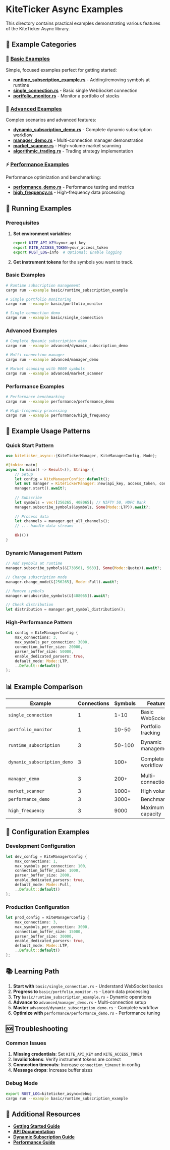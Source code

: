 # KiteTicker Async Examples

This directory contains practical examples demonstrating various features of the KiteTicker Async library.

## 📁 Example Categories

### 🔰 [Basic Examples](basic/)

Simple, focused examples perfect for getting started:

- **[runtime_subscription_example.rs](basic/runtime_subscription_example.rs)** - Adding/removing symbols at runtime
- **[single_connection.rs](basic/single_connection.rs)** - Basic single WebSocket connection
- **[portfolio_monitor.rs](basic/portfolio_monitor.rs)** - Monitor a portfolio of stocks

### 🎯 [Advanced Examples](advanced/)

Complex scenarios and advanced features:

- **[dynamic_subscription_demo.rs](advanced/dynamic_subscription_demo.rs)** - Complete dynamic subscription workflow
- **[manager_demo.rs](advanced/manager_demo.rs)** - Multi-connection manager demonstration
- **[market_scanner.rs](advanced/market_scanner.rs)** - High-volume market scanning
- **[algorithmic_trading.rs](advanced/algorithmic_trading.rs)** - Trading strategy implementation

### ⚡ [Performance Examples](performance/)

Performance optimization and benchmarking:

- **[performance_demo.rs](performance/performance_demo.rs)** - Performance testing and metrics
- **[high_frequency.rs](performance/high_frequency.rs)** - High-frequency data processing

## 🚀 Running Examples

### Prerequisites

1. **Set environment variables:**
   ```bash
   export KITE_API_KEY=your_api_key
   export KITE_ACCESS_TOKEN=your_access_token
   export RUST_LOG=info  # Optional: Enable logging
   ```

2. **Get instrument tokens** for the symbols you want to track.

### Basic Examples

```bash
# Runtime subscription management
cargo run --example basic/runtime_subscription_example

# Simple portfolio monitoring
cargo run --example basic/portfolio_monitor

# Single connection demo
cargo run --example basic/single_connection
```

### Advanced Examples

```bash
# Complete dynamic subscription demo
cargo run --example advanced/dynamic_subscription_demo

# Multi-connection manager
cargo run --example advanced/manager_demo

# Market scanning with 9000 symbols
cargo run --example advanced/market_scanner
```

### Performance Examples

```bash
# Performance benchmarking
cargo run --example performance/performance_demo

# High-frequency processing
cargo run --example performance/high_frequency
```

## 📖 Example Usage Patterns

### Quick Start Pattern

```rust
use kiteticker_async::{KiteTickerManager, KiteManagerConfig, Mode};

#[tokio::main]
async fn main() -> Result<(), String> {
    // Setup
    let config = KiteManagerConfig::default();
    let mut manager = KiteTickerManager::new(api_key, access_token, config);
    manager.start().await?;
    
    // Subscribe
    let symbols = vec![256265, 408065]; // NIFTY 50, HDFC Bank
    manager.subscribe_symbols(&symbols, Some(Mode::LTP)).await?;
    
    // Process data
    let channels = manager.get_all_channels();
    // ... handle data streams
    
    Ok(())
}
```

### Dynamic Management Pattern

```rust
// Add symbols at runtime
manager.subscribe_symbols(&[738561, 5633], Some(Mode::Quote)).await?;

// Change subscription mode
manager.change_mode(&[256265], Mode::Full).await?;

// Remove symbols
manager.unsubscribe_symbols(&[408065]).await?;

// Check distribution
let distribution = manager.get_symbol_distribution();
```

### High-Performance Pattern

```rust
let config = KiteManagerConfig {
    max_connections: 3,
    max_symbols_per_connection: 3000,
    connection_buffer_size: 20000,
    parser_buffer_size: 50000,
    enable_dedicated_parsers: true,
    default_mode: Mode::LTP,
    ..Default::default()
};
```

## 📊 Example Comparison

| **Example** | **Connections** | **Symbols** | **Features** | **Difficulty** |
|-------------|----------------|-------------|--------------|----------------|
| `single_connection` | 1 | 1-10 | Basic WebSocket | 🟢 Beginner |
| `portfolio_monitor` | 1 | 10-50 | Portfolio tracking | 🟢 Beginner |
| `runtime_subscription` | 3 | 50-100 | Dynamic management | 🟡 Intermediate |
| `dynamic_subscription_demo` | 3 | 100+ | Complete workflow | 🟡 Intermediate |
| `manager_demo` | 3 | 200+ | Multi-connection | 🟡 Intermediate |
| `market_scanner` | 3 | 1000+ | High volume | 🔴 Advanced |
| `performance_demo` | 3 | 3000+ | Benchmarking | 🔴 Advanced |
| `high_frequency` | 3 | 9000 | Maximum capacity | 🔴 Expert |

## 🔧 Configuration Examples

### Development Configuration

```rust
let dev_config = KiteManagerConfig {
    max_connections: 1,
    max_symbols_per_connection: 100,
    connection_buffer_size: 1000,
    parser_buffer_size: 2000,
    enable_dedicated_parsers: true,
    default_mode: Mode::Full,
    ..Default::default()
};
```

### Production Configuration

```rust
let prod_config = KiteManagerConfig {
    max_connections: 3,
    max_symbols_per_connection: 3000,
    connection_buffer_size: 15000,
    parser_buffer_size: 30000,
    enable_dedicated_parsers: true,
    default_mode: Mode::LTP,
    ..Default::default()
};
```

## 📚 Learning Path

1. **Start with** `basic/single_connection.rs` - Understand WebSocket basics
2. **Progress to** `basic/portfolio_monitor.rs` - Learn data processing
3. **Try** `basic/runtime_subscription_example.rs` - Dynamic operations
4. **Advance to** `advanced/manager_demo.rs` - Multi-connection setup
5. **Master** `advanced/dynamic_subscription_demo.rs` - Complete workflow
6. **Optimize with** `performance/performance_demo.rs` - Performance tuning

## 🆘 Troubleshooting

### Common Issues

1. **Missing credentials**: Set `KITE_API_KEY` and `KITE_ACCESS_TOKEN`
2. **Invalid tokens**: Verify instrument tokens are correct
3. **Connection timeouts**: Increase `connection_timeout` in config
4. **Message drops**: Increase buffer sizes

### Debug Mode

```bash
export RUST_LOG=kiteticker_async=debug
cargo run --example basic/runtime_subscription_example
```

## 🔗 Additional Resources

- **[Getting Started Guide](../docs/guides/getting-started.md)**
- **[API Documentation](../docs/api/)**
- **[Dynamic Subscription Guide](../docs/guides/DYNAMIC_SUBSCRIPTION_GUIDE.md)**
- **[Performance Guide](../docs/guides/PERFORMANCE_IMPROVEMENTS.md)**
